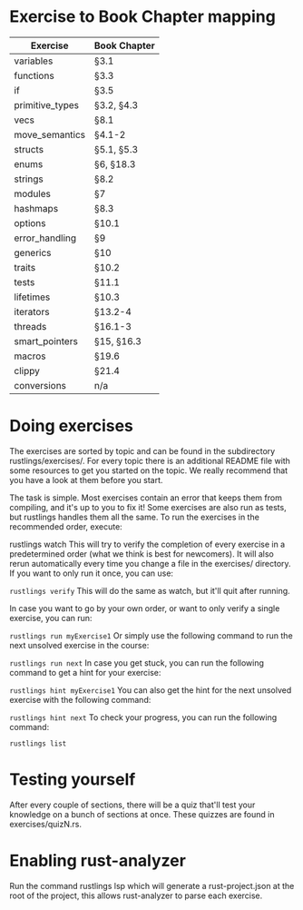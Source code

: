 # Exercise to Book Chapter mapping

| Exercise               | Book Chapter        |
| ---------------------- | ------------------- |
| variables              | §3.1                |
| functions              | §3.3                |
| if                     | §3.5                |
| primitive_types        | §3.2, §4.3          |
| vecs                   | §8.1                |
| move_semantics         | §4.1-2              |
| structs                | §5.1, §5.3          |
| enums                  | §6, §18.3           |
| strings                | §8.2                |
| modules                | §7                  |
| hashmaps               | §8.3                |
| options                | §10.1               |
| error_handling         | §9                  |
| generics               | §10                 |
| traits                 | §10.2               |
| tests                  | §11.1               |
| lifetimes              | §10.3               |
| iterators              | §13.2-4             |
| threads                | §16.1-3             |
| smart_pointers         | §15, §16.3          |
| macros                 | §19.6               |
| clippy                 | §21.4               |
| conversions            | n/a                 |


# Doing exercises
The exercises are sorted by topic and can be found in the subdirectory rustlings/exercises/<topic>. For every topic there is an additional README file with some resources to get you started on the topic. We really recommend that you have a look at them before you start.

The task is simple. Most exercises contain an error that keeps them from compiling, and it's up to you to fix it! Some exercises are also run as tests, but rustlings handles them all the same. To run the exercises in the recommended order, execute:

rustlings watch
This will try to verify the completion of every exercise in a predetermined order (what we think is best for newcomers). It will also rerun automatically every time you change a file in the exercises/ directory. If you want to only run it once, you can use:

`rustlings verify`
This will do the same as watch, but it'll quit after running.

In case you want to go by your own order, or want to only verify a single exercise, you can run:

`rustlings run myExercise1`
Or simply use the following command to run the next unsolved exercise in the course:

`rustlings run next`
In case you get stuck, you can run the following command to get a hint for your exercise:

`rustlings hint myExercise1`
You can also get the hint for the next unsolved exercise with the following command:

`rustlings hint next`
To check your progress, you can run the following command:

`rustlings list`

# Testing yourself
After every couple of sections, there will be a quiz that'll test your knowledge on a bunch of sections at once. These quizzes are found in exercises/quizN.rs.

# Enabling rust-analyzer
Run the command rustlings lsp which will generate a rust-project.json at the root of the project, this allows rust-analyzer to parse each exercise.
